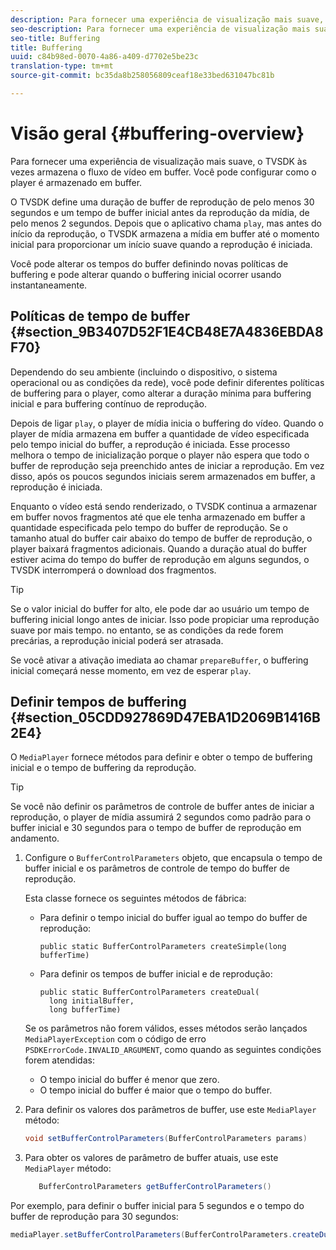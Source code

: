 ```yaml
---
description: Para fornecer uma experiência de visualização mais suave, o TVSDK às vezes armazena o fluxo de vídeo em buffer. Você pode configurar como o player é armazenado em buffer.
seo-description: Para fornecer uma experiência de visualização mais suave, o TVSDK às vezes armazena o fluxo de vídeo em buffer. Você pode configurar como o player é armazenado em buffer.
seo-title: Buffering
title: Buffering
uuid: c84b98ed-0070-4a86-a409-d7702e5be23c
translation-type: tm+mt
source-git-commit: bc35da8b258056809ceaf18e33bed631047bc81b

---
```



# Visão geral {#buffering-overview}

Para fornecer uma experiência de visualização mais suave, o TVSDK às vezes armazena o fluxo de vídeo em buffer. Você pode configurar como o player é armazenado em buffer.

O TVSDK define uma duração de buffer de reprodução de pelo menos 30 segundos e um tempo de buffer inicial antes da reprodução da mídia, de pelo menos 2 segundos. Depois que o aplicativo chama `play`, mas antes do início da reprodução, o TVSDK armazena a mídia em buffer até o momento inicial para proporcionar um início suave quando a reprodução é iniciada.

Você pode alterar os tempos do buffer definindo novas políticas de buffering e pode alterar quando o buffering inicial ocorrer usando instantaneamente.

## Políticas de tempo de buffer {#section_9B3407D52F1E4CB48E7A4836EBDA8F70}

Dependendo do seu ambiente (incluindo o dispositivo, o sistema operacional ou as condições da rede), você pode definir diferentes políticas de buffering para o player, como alterar a duração mínima para buffering inicial e para buffering contínuo de reprodução.

Depois de ligar `play`, o player de mídia inicia o buffering do vídeo. Quando o player de mídia armazena em buffer a quantidade de vídeo especificada pelo tempo inicial do buffer, a reprodução é iniciada. Esse processo melhora o tempo de inicialização porque o player não espera que todo o buffer de reprodução seja preenchido antes de iniciar a reprodução. Em vez disso, após os poucos segundos iniciais serem armazenados em buffer, a reprodução é iniciada.

Enquanto o vídeo está sendo renderizado, o TVSDK continua a armazenar em buffer novos fragmentos até que ele tenha armazenado em buffer a quantidade especificada pelo tempo do buffer de reprodução. Se o tamanho atual do buffer cair abaixo do tempo de buffer de reprodução, o player baixará fragmentos adicionais. Quando a duração atual do buffer estiver acima do tempo do buffer de reprodução em alguns segundos, o TVSDK interromperá o download dos fragmentos.

>[!TIP]
>
>Se o valor inicial do buffer for alto, ele pode dar ao usuário um tempo de buffering inicial longo antes de iniciar. Isso pode propiciar uma reprodução suave por mais tempo. no entanto, se as condições da rede forem precárias, a reprodução inicial poderá ser atrasada.

Se você ativar a ativação imediata ao chamar `prepareBuffer`, o buffering inicial começará nesse momento, em vez de esperar `play`.

## Definir tempos de buffering {#section_05CDD927869D47EBA1D2069B1416B2E4}

O `MediaPlayer` fornece métodos para definir e obter o tempo de buffering inicial e o tempo de buffering da reprodução.

>[!TIP]
>
>Se você não definir os parâmetros de controle de buffer antes de iniciar a reprodução, o player de mídia assumirá 2 segundos como padrão para o buffer inicial e 30 segundos para o tempo de buffer de reprodução em andamento.

1. Configure o `BufferControlParameters` objeto, que encapsula o tempo de buffer inicial e os parâmetros de controle de tempo do buffer de reprodução.

   Esta classe fornece os seguintes métodos de fábrica:

   * Para definir o tempo inicial do buffer igual ao tempo do buffer de reprodução:

      ```
      public static BufferControlParameters createSimple(long bufferTime)
      ```

   * Para definir os tempos de buffer inicial e de reprodução:

      ```
      public static BufferControlParameters createDual( 
        long initialBuffer,  
        long bufferTime)
      ```
   Se os parâmetros não forem válidos, esses métodos serão lançados `MediaPlayerException` com o código de erro `PSDKErrorCode.INVALID_ARGUMENT`, como quando as seguintes condições forem atendidas:

   * O tempo inicial do buffer é menor que zero.
   * O tempo inicial do buffer é maior que o tempo do buffer.


1. Para definir os valores dos parâmetros de buffer, use este `MediaPlayer` método:

   ```java
   void setBufferControlParameters(BufferControlParameters params)
   ```

1. Para obter os valores de parâmetro de buffer atuais, use este `MediaPlayer` método:

   ```java
      BufferControlParameters getBufferControlParameters()  
   ```

<!--<a id="example_DE0580B3AD404635825D3301C1F096B6"></a>-->

Por exemplo, para definir o buffer inicial para 5 segundos e o tempo do buffer de reprodução para 30 segundos:

```java
mediaPlayer.setBufferControlParameters(BufferControlParameters.createDual(5000, 30000));
```
